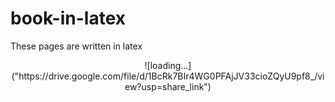 # book-in-latex
These pages are written in latex

<p align="center">
<!--   <a href="https://drive.google.com/file/d/1K_CYgQRsm4cwJeGAkmUbVRB_bX0Vbwtm/view?usp=share_link"> -->
    ![loading...]("https://drive.google.com/file/d/1BcRk7BIr4WG0PFAjJV33cioZQyU9pf8_/view?usp=share_link")
<!--   </a> -->
</p>

 

  
